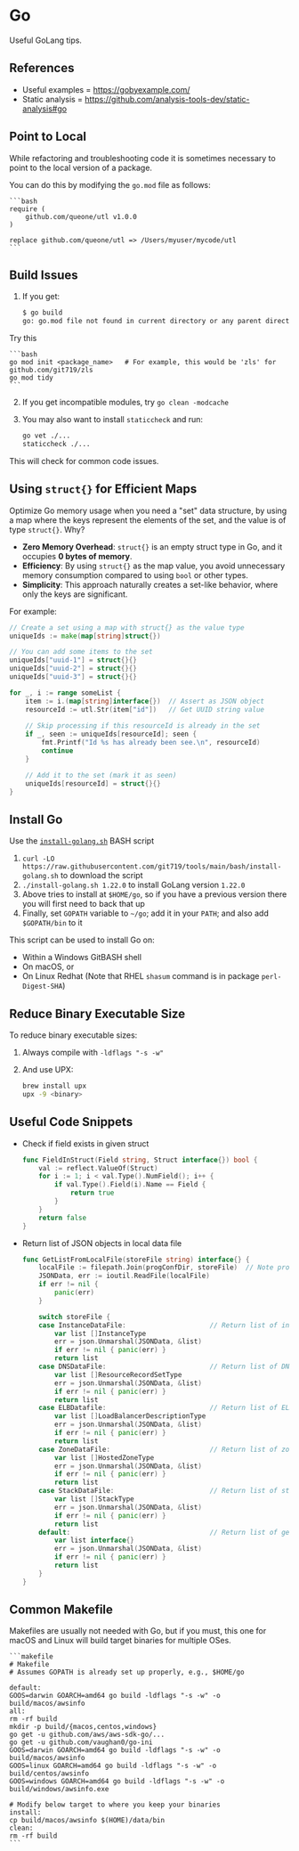# Go
Useful GoLang tips.


## References

- Useful examples = <https://gobyexample.com/>
- Static analysis = <https://github.com/analysis-tools-dev/static-analysis#go>


## Point to Local

While refactoring and troubleshooting code it is sometimes necessary to point to the local version of a package.

You can do this by modifying the `go.mod` file as follows: 

    ```bash
    require (
        github.com/queone/utl v1.0.0
    )

    replace github.com/queone/utl => /Users/myuser/mycode/utl
    ```


## Build Issues

1. If you get: 

    ```bash
    $ go build
    go: go.mod file not found in current directory or any parent directory; see 'go help modules'
    ```

Try this 

    ```bash
    go mod init <package_name>   # For example, this would be 'zls' for github.com/git719/zls
    go mod tidy
    ```

2. If you get incompatible modules, try `go clean -modcache`
3. You may also want to install `staticcheck` and run: 

    ```bash
    go vet ./...
    staticcheck ./...
    ```

This will check for common code issues.


## Using `struct{}` for Efficient Maps

Optimize Go memory usage when you need a "set" data structure, by using a map where the keys represent the elements of the set, and the value is of type `struct{}`. Why?

- **Zero Memory Overhead**: `struct{}` is an empty struct type in Go, and it occupies **0 bytes of memory**.
- **Efficiency**: By using `struct{}` as the map value, you avoid unnecessary memory consumption compared to using `bool` or other types.
- **Simplicity**: This approach naturally creates a set-like behavior, where only the keys are significant.

For example: 

```go
// Create a set using a map with struct{} as the value type
uniqueIds := make(map[string]struct{})

// You can add some items to the set
uniqueIds["uuid-1"] = struct{}{}
uniqueIds["uuid-2"] = struct{}{}
uniqueIds["uuid-3"] = struct{}{}

for _, i := range someList {
    item := i.(map[string]interface{})  // Assert as JSON object
    resourceId := utl.Str(item["id"])   // Get UUID string value
    
    // Skip processing if this resourceId is already in the set
    if _, seen := uniqueIds[resourceId]; seen {
        fmt.Printf("Id %s has already been see.\n", resourceId)
        continue
    }

    // Add it to the set (mark it as seen)
    uniqueIds[resourceId] = struct{}{}
}
```


## Install Go

Use the [`install-golang.sh`](https://github.com/git719/tools/blob/main/bash/install-golang.sh) BASH script

1. `curl -LO https://raw.githubusercontent.com/git719/tools/main/bash/install-golang.sh` to download the script
2. `./install-golang.sh 1.22.0` to install GoLang version `1.22.0`
3. Above tries to install at `$HOME/go`, so if you have a previous version there you will first need to back that up
4. Finally, set `GOPATH` variable to `~/go`; add it in your `PATH`; and also add `$GOPATH/bin` to it

This script can be used to install Go on:
  - Within a Windows GitBASH shell
  - On macOS, or
  - On Linux Redhat (Note that RHEL `shasum` command is in package `perl-Digest-SHA`)


## Reduce Binary Executable Size

To reduce binary executable sizes:
1. Always compile with `-ldflags "-s -w"`
2. And use UPX: 

    ```bash
    brew install upx
    upx -9 <binary>
    ```


## Useful Code Snippets

- Check if field exists in given struct 

    ```go
    func FieldInStruct(Field string, Struct interface{}) bool {
        val := reflect.ValueOf(Struct)
        for i := 1; i < val.Type().NumField(); i++ {
            if val.Type().Field(i).Name == Field {
                return true
            }
        }
        return false
    }
    ```

- Return list of JSON objects in local data file 

    ```go
    func GetListFromLocalFile(storeFile string) interface{} {
        localFile := filepath.Join(progConfDir, storeFile)  // Note progConfDir is global
        JSONData, err := ioutil.ReadFile(localFile)
        if err != nil {
            panic(err)
        }

        switch storeFile {
        case InstanceDataFile:                     // Return list of instance records
            var list []InstanceType
            err = json.Unmarshal(JSONData, &list)
            if err != nil { panic(err) }
            return list
        case DNSDataFile:                          // Return list of DNS records
            var list []ResourceRecordSetType
            err = json.Unmarshal(JSONData, &list)
            if err != nil { panic(err) }
            return list
        case ELBDatafile:                          // Return list of ELB records
            var list []LoadBalancerDescriptionType
            err = json.Unmarshal(JSONData, &list)
            if err != nil { panic(err) }
            return list
        case ZoneDataFile:                         // Return list of zone records
            var list []HostedZoneType
            err = json.Unmarshal(JSONData, &list)
            if err != nil { panic(err) }
            return list
        case StackDataFile:                        // Return list of stack records
            var list []StackType
            err = json.Unmarshal(JSONData, &list)
            if err != nil { panic(err) }
            return list
        default:                                   // Return list of generic JSON records
            var list interface{}
            err = json.Unmarshal(JSONData, &list)
            if err != nil { panic(err) }
            return list
        }
    }
    ```


## Common Makefile

Makefiles are usually not needed with Go, but if you must, this one for macOS and Linux will build target binaries for multiple OSes. 

    ```makefile
    # Makefile
    # Assumes GOPATH is already set up properly, e.g., $HOME/go

    default:
    GOOS=darwin GOARCH=amd64 go build -ldflags "-s -w" -o build/macos/awsinfo
    all:
    rm -rf build
    mkdir -p build/{macos,centos,windows}
    go get -u github.com/aws/aws-sdk-go/...
    go get -u github.com/vaughan0/go-ini
    GOOS=darwin GOARCH=amd64 go build -ldflags "-s -w" -o build/macos/awsinfo
    GOOS=linux GOARCH=amd64 go build -ldflags "-s -w" -o build/centos/awsinfo
    GOOS=windows GOARCH=amd64 go build -ldflags "-s -w" -o build/windows/awsinfo.exe

    # Modify below target to where you keep your binaries
    install:
    cp build/macos/awsinfo $(HOME)/data/bin
    clean:
    rm -rf build
    ```
